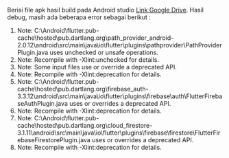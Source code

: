 
Berisi file apk hasil build pada Android studio [Link Google Drive](https://drive.google.com/file/d/1C2SyAxvLUQL_wFoIq0RgUPnA4WXxXmdW/view?usp=sharing).
Hasil debug, masih ada beberapa error sebagai berikut :
1. Note: C:\Android\flutter\.pub-cache\hosted\pub.dartlang.org\path_provider_android-2.0.12\android\src\main\java\io\flutter\plugins\pathprovider\PathProviderPlugin.java uses unchecked or unsafe operations.
2. Note: Recompile with -Xlint:unchecked for details.
3. Note: Some input files use or override a deprecated API.
4. Note: Recompile with -Xlint:deprecation for details.
5. Note: C:\Android\flutter\.pub-cache\hosted\pub.dartlang.org\firebase_auth-3.3.12\android\src\main\java\io\flutter\plugins\firebase\auth\FlutterFirebaseAuthPlugin.java uses or overrides a deprecated API.
6. Note: Recompile with -Xlint:deprecation for details.
7. Note: C:\Android\flutter\.pub-cache\hosted\pub.dartlang.org\cloud_firestore-3.1.11\android\src\main\java\io\flutter\plugins\firebase\firestore\FlutterFirebaseFirestorePlugin.java uses or overrides a deprecated API.
8. Note: Recompile with -Xlint:deprecation for details.
